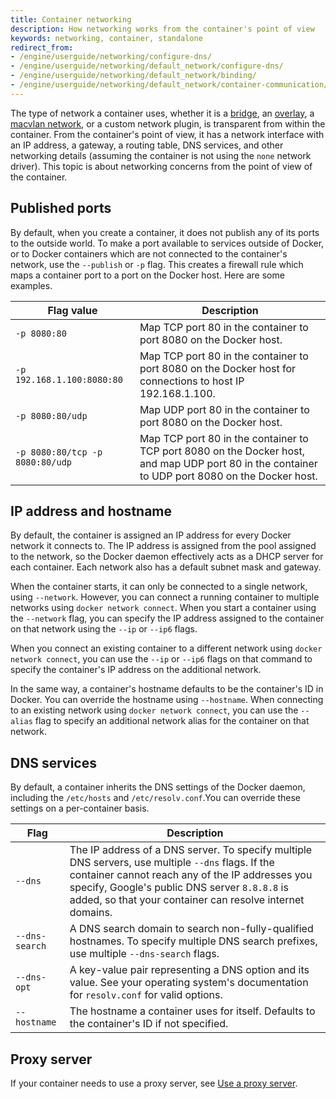 ```yaml
---
title: Container networking
description: How networking works from the container's point of view
keywords: networking, container, standalone
redirect_from:
- /engine/userguide/networking/configure-dns/
- /engine/userguide/networking/default_network/configure-dns/
- /engine/userguide/networking/default_network/binding/
- /engine/userguide/networking/default_network/container-communication/
---
```


The type of network a container uses, whether it is a [bridge](../../network/bridge.md), an
[overlay](../../network/overlay.md), a [macvlan network](../../network/macvlan.md), or a custom network
plugin, is transparent from within the container. From the container's point of
view, it has a network interface with an IP address, a gateway, a routing table,
DNS services, and other networking details (assuming the container is not using
the `none` network driver). This topic is about networking concerns from the
point of view of the container.

## Published ports

By default, when you create a container, it does not publish any of its ports
to the outside world. To make a port available to services outside of Docker, or
to Docker containers which are not connected to the container's network, use the
`--publish` or `-p` flag. This creates a firewall rule which maps a container
port to a port on the Docker host. Here are some examples.

| Flag value                      | Description                                                                                                                                     |
|---------------------------------|-------------------------------------------------------------------------------------------------------------------------------------------------|
| `-p 8080:80`                    | Map TCP port 80 in the container to port 8080 on the Docker host.                                                                               |
| `-p 192.168.1.100:8080:80`      | Map TCP port 80 in the container to port 8080 on the Docker host for connections to host IP 192.168.1.100.                                      |
| `-p 8080:80/udp`                | Map UDP port 80 in the container to port 8080 on the Docker host.                                                                               |
| `-p 8080:80/tcp -p 8080:80/udp` | Map TCP port 80 in the container to TCP port 8080 on the Docker host, and map UDP port 80 in the container to UDP port 8080 on the Docker host. |

## IP address and hostname

By default, the container is assigned an IP address for every Docker network it
connects to. The IP address is assigned from the pool assigned to
the network, so the Docker daemon effectively acts as a DHCP server for each
container. Each network also has a default subnet mask and gateway.

When the container starts, it can only be connected to a single network, using
`--network`. However, you can connect a running container to multiple
networks using `docker network connect`. When you start a container using the
`--network` flag, you can specify the IP address assigned to the container on
that network using the `--ip` or `--ip6` flags.

When you connect an existing container to a different network using
`docker network connect`, you can use the `--ip` or `--ip6` flags on that
command to specify the container's IP address on the additional network.

In the same way, a container's hostname defaults to be the container's ID in
Docker. You can override the hostname using `--hostname`. When connecting to an
existing network using `docker network connect`, you can use the `--alias`
flag to specify an additional network alias for the container on that network.

## DNS services

By default, a container inherits the DNS settings of the Docker daemon,
including the `/etc/hosts` and `/etc/resolv.conf`.You can override these
settings on a per-container basis.

| Flag           | Description                                                                                                                                                                                                                                                         |
|----------------|---------------------------------------------------------------------------------------------------------------------------------------------------------------------------------------------------------------------------------------------------------------------|
| `--dns`        | The IP address of a DNS server. To specify multiple DNS servers, use multiple `--dns` flags. If the container cannot reach any of the IP addresses you specify, Google's public DNS server `8.8.8.8` is added, so that your container can resolve internet domains. |
| `--dns-search` | A DNS search domain to search non-fully-qualified hostnames. To specify multiple DNS search prefixes, use multiple `--dns-search` flags.                                                                                                                            |
| `--dns-opt`    | A key-value pair representing a DNS option and its value. See your operating system's documentation for `resolv.conf` for valid options.                                                                                                                            |
| `--hostname`   | The hostname a container uses for itself. Defaults to the container's ID if not specified.                                                                                                                                                                          |

## Proxy server

If your container needs to use a proxy server, see
[Use a proxy server](../../network/proxy.md).
